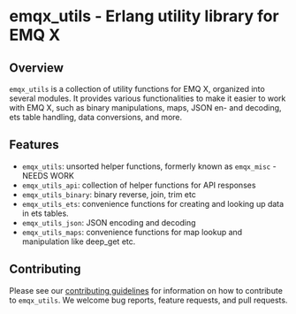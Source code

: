 # emqx_utils - Erlang utility library for EMQ X

## Overview

`emqx_utils` is a collection of utility functions for EMQ X, organized into
several modules. It provides various functionalities to make it easier to work
with EMQ X, such as binary manipulations, maps, JSON en- and decoding, ets table
handling, data conversions, and more.

## Features

- `emqx_utils`: unsorted helper functions, formerly known as `emqx_misc` - NEEDS WORK
- `emqx_utils_api`: collection of helper functions for API responses
- `emqx_utils_binary`: binary reverse, join, trim etc
- `emqx_utils_ets`: convenience functions for creating and looking up data in ets tables.
- `emqx_utils_json`: JSON encoding and decoding
- `emqx_utils_maps`: convenience functions for map lookup and manipulation like
  deep_get etc.

## Contributing

Please see our [contributing guidelines](../../CONTRIBUTING.md) for information
on how to contribute to `emqx_utils`. We welcome bug reports, feature requests,
and pull requests.
